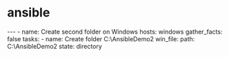 # ansible
--- - name: Create second folder on Windows   hosts: windows   gather_facts: false    tasks:     - name: Create folder C:\AnsibleDemo2       win_file:         path: C:\AnsibleDemo2         state: directory
